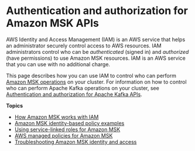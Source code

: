 # Authentication and authorization for Amazon MSK APIs<a name="security-iam"></a>

AWS Identity and Access Management \(IAM\) is an AWS service that helps an administrator securely control access to AWS resources\. IAM administrators control who can be *authenticated* \(signed in\) and *authorized* \(have permissions\) to use Amazon MSK resources\. IAM is an AWS service that you can use with no additional charge\.

This page describes how you can use IAM to control who can perform [Amazon MSK operations](https://docs.aws.amazon.com/msk/1.0/apireference/operations.html) on your cluster\. For information on how to control who can perform Apache Kafka operations on your cluster, see [Authentication and authorization for Apache Kafka APIs](kafka_apis_iam.md)\.

**Topics**
+ [How Amazon MSK works with IAM](security_iam_service-with-iam.md)
+ [Amazon MSK identity\-based policy examples](security_iam_id-based-policy-examples.md)
+ [Using service\-linked roles for Amazon MSK](using-service-linked-roles.md)
+ [AWS managed policies for Amazon MSK](security-iam-awsmanpol.md)
+ [Troubleshooting Amazon MSK identity and access](security_iam_troubleshoot.md)